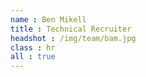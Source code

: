 ```yaml
---
name : Ben Mikell
title : Technical Recruiter
headshot : /img/team/bam.jpg
class : hr
all : true
---
```

